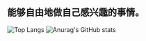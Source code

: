 ## 能够自由地做自己感兴趣的事情。
![Top Langs](https://github-readme-stats.vercel.app/api/top-langs/?username=chend1&size_weight=0.5&count_weight=0.5)
![Anurag's GitHub stats](https://github-readme-stats.vercel.app/api?username=chend1&show_icons=true&theme=transparent) 



  
